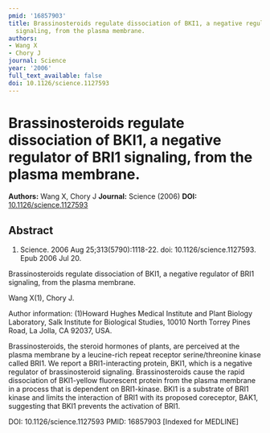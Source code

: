 ```yaml
---
pmid: '16857903'
title: Brassinosteroids regulate dissociation of BKI1, a negative regulator of BRI1
  signaling, from the plasma membrane.
authors:
- Wang X
- Chory J
journal: Science
year: '2006'
full_text_available: false
doi: 10.1126/science.1127593
---
```


# Brassinosteroids regulate dissociation of BKI1, a negative regulator of BRI1 signaling, from the plasma membrane.
**Authors:** Wang X, Chory J
**Journal:** Science (2006)
**DOI:** [10.1126/science.1127593](https://doi.org/10.1126/science.1127593)

## Abstract

1. Science. 2006 Aug 25;313(5790):1118-22. doi: 10.1126/science.1127593. Epub
2006  Jul 20.

Brassinosteroids regulate dissociation of BKI1, a negative regulator of BRI1 
signaling, from the plasma membrane.

Wang X(1), Chory J.

Author information:
(1)Howard Hughes Medical Institute and Plant Biology Laboratory, Salk Institute 
for Biological Studies, 10010 North Torrey Pines Road, La Jolla, CA 92037, USA.

Brassinosteroids, the steroid hormones of plants, are perceived at the plasma 
membrane by a leucine-rich repeat receptor serine/threonine kinase called BRI1. 
We report a BRI1-interacting protein, BKI1, which is a negative regulator of 
brassinosteroid signaling. Brassinosteroids cause the rapid dissociation of 
BKI1-yellow fluorescent protein from the plasma membrane in a process that is 
dependent on BRI1-kinase. BKI1 is a substrate of BRI1 kinase and limits the 
interaction of BRI1 with its proposed coreceptor, BAK1, suggesting that BKI1 
prevents the activation of BRI1.

DOI: 10.1126/science.1127593
PMID: 16857903 [Indexed for MEDLINE]

